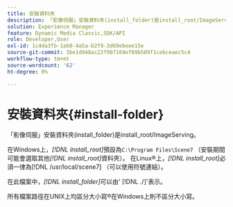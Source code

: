 ```yaml
---
title: 安裝資料夾
description: 「影像伺服」安裝資料夾(install_folder)是install_root/ImageServing。
solution: Experience Manager
feature: Dynamic Media Classic,SDK/API
role: Developer,User
exl-id: 1c4da3fb-1ab0-4a5a-b2f9-3d69ebeee15e
source-git-commit: 3be1d948ac22f907169ef09b509f1cebceaec5c4
workflow-type: tm+mt
source-wordcount: '62'
ht-degree: 0%

---
```


# 安裝資料夾{#install-folder}

「影像伺服」安裝資料夾(install_folder)是install_root/ImageServing。

在Windows上，*[!DNL install_root]*&#x200B;預設為`C:\Program Files\Scene7` （安裝期間可能會選取其他&#x200B;*[!DNL install_root]*&#x200B;資料夾）。 在Linux®上，*[!DNL install_root]*&#x200B;必須一律為[!DNL /usr/local/scene7] （可以使用符號連結）。

在此檔案中，*[!DNL install_folder]*&#x200B;可以由&#39; [!DNL ./]&#39;表示。

所有檔案路徑在UNIX上均區分大小寫®在Windows上則不區分大小寫。
